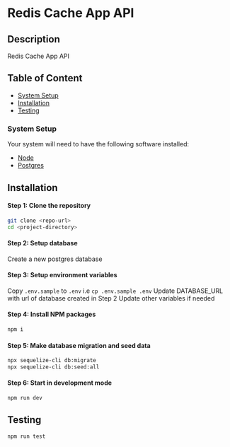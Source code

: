 # Redis Cache App API

## Description
Redis Cache App API

## Table of Content

- [System Setup](#system-setup)
- [Installation](#installation)
- [Testing](#testing)


### System Setup
Your system will need to have the following software installed:

  * [Node](https://nodejs.org/en/download/)
  * [Postgres](https://www.postgresql.org/)

## Installation
#### Step 1: Clone the repository

```bash
git clone <repo-url>
cd <project-directory>
```

#### Step 2: Setup database
Create a new postgres database

#### Step 3: Setup environment variables
Copy `.env.sample` to `.env` i.e `cp .env.sample .env`
Update DATABASE_URL with url of database created in Step 2
Update other variables if needed

#### Step 4: Install NPM packages
```bash
npm i
```

#### Step 5: Make database migration and seed data
```bash
npx sequelize-cli db:migrate
npx sequelize-cli db:seed:all
```

#### Step 6: Start in development mode
```bash
npm run dev
```

## Testing
```bash
npm run test
````